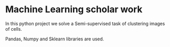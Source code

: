 # Machine Learning scholar work

In this python project we solve a Semi-supervised task of clustering images of cells.

Pandas, Numpy and Sklearn libraries are used.
